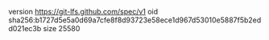 version https://git-lfs.github.com/spec/v1
oid sha256:b1727d5e5a0d69a7cfe8f8d93723e58ece1d967d53010e5887f5b2edd021ec3b
size 25580
